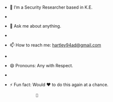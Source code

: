 ### 
- 🔭 I’m a Security Researcher based in K.E.
- 
- 💬 Ask me about anything.
- 
- 📫 How to reach me: hartley94ad@gmail.com
- 
- 😄 Pronouns: Any with Respect.
- 
- ⚡ Fun fact: Would ❤ to do this again at a chance.

                  
                  🚀
